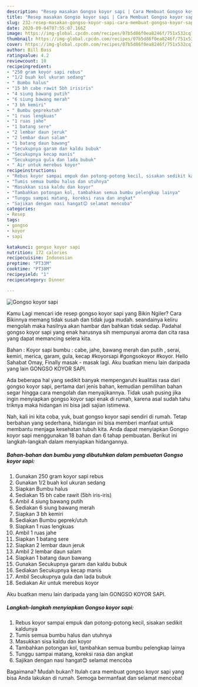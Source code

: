 ```yaml
---
description: "Resep masakan Gongso koyor sapi | Cara Membuat Gongso koyor sapi Yang Bisa Manjain Lidah"
title: "Resep masakan Gongso koyor sapi | Cara Membuat Gongso koyor sapi Yang Bisa Manjain Lidah"
slug: 232-resep-masakan-gongso-koyor-sapi-cara-membuat-gongso-koyor-sapi-yang-bisa-manjain-lidah
date: 2020-09-04T07:55:07.166Z
image: https://img-global.cpcdn.com/recipes/07b5d86f0ea8246f/751x532cq70/gongso-koyor-sapi-foto-resep-utama.jpg
thumbnail: https://img-global.cpcdn.com/recipes/07b5d86f0ea8246f/751x532cq70/gongso-koyor-sapi-foto-resep-utama.jpg
cover: https://img-global.cpcdn.com/recipes/07b5d86f0ea8246f/751x532cq70/gongso-koyor-sapi-foto-resep-utama.jpg
author: Bill Bass
ratingvalue: 4.2
reviewcount: 10
recipeingredient:
- "250 gram koyor sapi rebus"
- "1/2 buah kol ukuran sedang"
- " Bumbu halus"
- "15 bh cabe rawit 5bh irisiris"
- "4 siung bawang putih"
- "6 siung bawang merah"
- "3 bh kemiri"
- " Bumbu geprekutuh"
- "1 ruas lengkuas"
- "1 ruas jahe"
- "1 batang sere"
- "2 lembar daun jeruk"
- "2 lembar daun salam"
- "1 batang daun bawang"
- "Secukupnya garam dan kaldu bubuk"
- "Secukupnya kecap manis"
- "Secukupnya gula dan lada bubuk"
- " Air untuk merebus koyor"
recipeinstructions:
- "Rebus koyor sampai empuk dan potong-potong kecil, sisakan sedikit kaldunya"
- "Tumis semua bumbu halus dan utuhnya"
- "Masukkan sisa kaldu dan koyor"
- "Tambahkan potongan kol, tambahkan semua bumbu pelengkap lainya"
- "Tunggu sampai matang, koreksi rasa dan angkat"
- "Sajikan dengan nasi hangat😊 selamat mencoba"
categories:
- Resep
tags:
- gongso
- koyor
- sapi

katakunci: gongso koyor sapi 
nutrition: 172 calories
recipecuisine: Indonesian
preptime: "PT33M"
cooktime: "PT38M"
recipeyield: "1"
recipecategory: Dinner

---
```



![Gongso koyor sapi](https://img-global.cpcdn.com/recipes/07b5d86f0ea8246f/751x532cq70/gongso-koyor-sapi-foto-resep-utama.jpg)

Kamu Lagi mencari ide resep gongso koyor sapi yang Bikin Ngiler? Cara Bikinnya memang tidak susah dan tidak juga mudah. seandainya keliru mengolah maka hasilnya akan hambar dan bahkan tidak sedap. Padahal gongso koyor sapi yang enak harusnya sih mempunyai aroma dan cita rasa yang dapat memancing selera kita.

Bahan : Koyor sapi bumbu : cabe, jahe, bawang merah dan putih , serai, kemiri, merica, garam, gula, kecap #koyorsapi #gongsokoyor #koyor. Hello Sahabat Omay, Finally masak - masak lagi. Aku buatkan menu lain daripada yang lain GONGSO KOYOR SAPI.

Ada beberapa hal yang sedikit banyak mempengaruhi kualitas rasa dari gongso koyor sapi, pertama dari jenis bahan, kemudian pemilihan bahan segar hingga cara mengolah dan menyajikannya. Tidak usah pusing jika ingin menyiapkan gongso koyor sapi enak di rumah, karena asal sudah tahu triknya maka hidangan ini bisa jadi sajian istimewa.


Nah, kali ini kita coba, yuk, buat gongso koyor sapi sendiri di rumah. Tetap berbahan yang sederhana, hidangan ini bisa memberi manfaat untuk membantu menjaga kesehatan tubuh kita. Anda dapat menyiapkan Gongso koyor sapi menggunakan 18 bahan dan 6 tahap pembuatan. Berikut ini langkah-langkah dalam menyiapkan hidangannya.

<!--inarticleads1-->

##### Bahan-bahan dan bumbu yang dibutuhkan dalam pembuatan Gongso koyor sapi:

1. Gunakan 250 gram koyor sapi rebus
1. Gunakan 1/2 buah kol ukuran sedang
1. Siapkan  Bumbu halus
1. Sediakan 15 bh cabe rawit (5bh iris-iris)
1. Ambil 4 siung bawang putih
1. Sediakan 6 siung bawang merah
1. Siapkan 3 bh kemiri
1. Sediakan  Bumbu geprek/utuh
1. Siapkan 1 ruas lengkuas
1. Ambil 1 ruas jahe
1. Siapkan 1 batang sere
1. Siapkan 2 lembar daun jeruk
1. Ambil 2 lembar daun salam
1. Siapkan 1 batang daun bawang
1. Gunakan Secukupnya garam dan kaldu bubuk
1. Sediakan Secukupnya kecap manis
1. Ambil Secukupnya gula dan lada bubuk
1. Sediakan  Air untuk merebus koyor


Aku buatkan menu lain daripada yang lain GONGSO KOYOR SAPI. 

<!--inarticleads2-->

##### Langkah-langkah menyiapkan Gongso koyor sapi:

1. Rebus koyor sampai empuk dan potong-potong kecil, sisakan sedikit kaldunya
1. Tumis semua bumbu halus dan utuhnya
1. Masukkan sisa kaldu dan koyor
1. Tambahkan potongan kol, tambahkan semua bumbu pelengkap lainya
1. Tunggu sampai matang, koreksi rasa dan angkat
1. Sajikan dengan nasi hangat😊 selamat mencoba




Bagaimana? Mudah bukan? Itulah cara membuat gongso koyor sapi yang bisa Anda lakukan di rumah. Semoga bermanfaat dan selamat mencoba!
